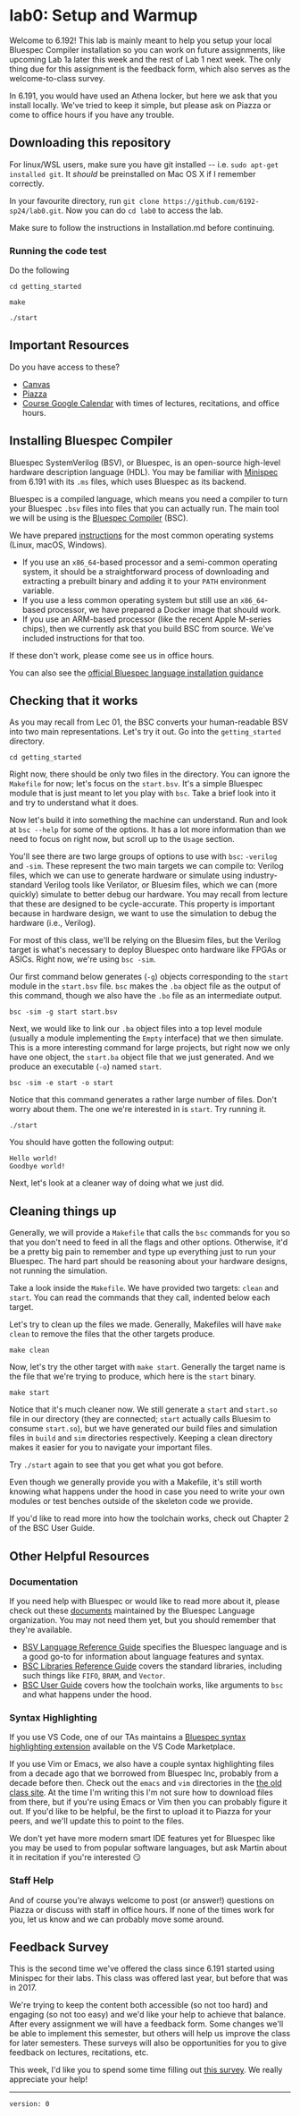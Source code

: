 # lab0: Setup and Warmup

Welcome to 6.192! This lab is mainly meant to help you setup your local Bluespec Compiler installation so you can work on future assignments, like upcoming Lab 1a later this week and the rest of Lab 1 next week. The only thing due for this assignment is the feedback form, which also serves as the welcome-to-class survey.

In 6.191, you would have used an Athena locker, but here we ask that you install locally. We've tried to keep it simple, but please ask on Piazza or come to office hours if you have any trouble.

## Downloading this repository

For linux/WSL users, make sure you have git installed -- i.e. `sudo apt-get installed git`. It *should* be preinstalled on Mac OS X if I remember correctly.

In your favourite directory, run `git clone https://github.com/6192-sp24/lab0.git`. Now you can do `cd lab0` to access the lab.

Make sure to follow the instructions in Installation.md before continuing.

### Running the code test

Do the following

`cd getting_started`

`make`

`./start`

## Important Resources
Do you have access to these?
- [Canvas](https://canvas.mit.edu/courses/25337)
- [Piazza](https://piazza.com/mit/spring2024/6192)
- [Course Google Calendar](https://calendar.google.com/calendar/u/0?cid=Y19lNDhmYzhmM2Q3MjIwYzZhODdjYTMxMjc4YTk1M2FjNjZiNzA5ZWVkNTMyZGExNGExZWRjMDUzNjc5NTA3N2I4QGdyb3VwLmNhbGVuZGFyLmdvb2dsZS5jb20) with times of lectures, recitations, and office hours.

## Installing Bluespec Compiler

Bluespec SystemVerilog (BSV), or Bluespec, is an open-source high-level hardware description language (HDL). You may be familiar with [Minispec](https://github.com/minispec-hdl/minispec) from 6.191 with its `.ms` files, which uses Bluespec as its backend.

Bluespec is a compiled language, which means you need a compiler to turn your Bluespec `.bsv` files into files that you can actually run. The main tool we will be using is the [Bluespec Compiler](https://github.com/B-Lang-org/bsc) (BSC).

We have prepared [instructions](/Installation.md) for the most common operating systems (Linux, macOS, Windows).
- If you use an `x86_64`-based processor and a semi-common operating system, it should be a straightforward process of downloading and extracting a prebuilt binary and adding it to your `PATH` environment variable.
- If you use a less common operating system but still use an `x86_64`-based processor, we have prepared a Docker image that should work.
- If you use an ARM-based processor (like the recent Apple M-series chips), then we currently ask that you build BSC from source. We've included instructions for that too.

If these don't work, please come see us in office hours.

You can also see the [official Bluespec language installation guidance](https://github.com/B-Lang-org/bsc/blob/main/INSTALL.md)

## Checking that it works
As you may recall from Lec 01, the BSC converts your human-readable BSV into two main representations. Let's try it out. Go into the `getting_started` directory.

`cd getting_started`

Right now, there should be only two files in the directory. You can ignore the `Makefile` for now; let's focus on the `start.bsv`. It's a simple Bluespec module that is just meant to let you play with `bsc`. Take a brief look into it and try to understand what it does.

Now let's build it into something the machine can understand. Run and look at `bsc --help` for some of the options. It has a lot more information than we need to focus on right now, but scroll up to the `Usage` section.

You'll see there are two large groups of options to use with `bsc`: `-verilog` and `-sim`. These represent the two main targets we can compile to: Verilog files, which we can use to generate hardware or simulate using industry-standard Verilog tools like Verilator, or Bluesim files, which we can (more quickly) simulate to better debug our hardware. You may recall from lecture that these are designed to be cycle-accurate. This property is important because in hardware design, we want to use the simulation to debug the hardware (i.e., Verilog).

For most of this class, we'll be relying on the Bluesim files, but the Verilog target is what's necessary to deploy Bluespec onto hardware like FPGAs or ASICs. Right now, we're using `bsc -sim`.

Our first command below generates (`-g`) objects corresponding to the `start` module in the `start.bsv` file. `bsc` makes the `.ba` object file as the output of this command, though we also have the `.bo` file as an intermediate output.

`bsc -sim -g start start.bsv`

Next, we would like to link our `.ba` object files into a top level module (usually a module implementing the `Empty` interface) that we then simulate. This is a more interesting command for large projects, but right now we only have one object, the `start.ba` object file that we just generated. And we produce an executable (`-o`) named `start`.

`bsc -sim -e start -o start`

Notice that this command generates a rather large number of files. Don't worry about them. The one we're interested in is `start`. Try running it.

`./start`

You should have gotten the following output:

```
Hello world!
Goodbye world!
```

Next, let's look at a cleaner way of doing what we just did.

## Cleaning things up

Generally, we will provide a `Makefile` that calls the `bsc` commands for you so that you don't need to feed in all the flags and other options. Otherwise, it'd be a pretty big pain to remember and type up everything just to run your Bluespec. The hard part should be reasoning about your hardware designs, not running the simulation.

Take a look inside the `Makefile`. We have provided two targets: `clean` and `start`. You can read the commands that they call, indented below each target.

Let's try to clean up the files we made. Generally, Makefiles will have `make clean` to remove the files that the other targets produce.

`make clean`

Now, let's try the other target with `make start`. Generally the target name is the file that we're trying to produce, which here is the `start` binary.

`make start`

Notice that it's much cleaner now. We still generate a `start` and `start.so` file in our directory (they are connected; `start` actually calls Bluesim to consume `start.so`), but we have generated our build files and simulation files in `build` and `sim` directories respectively. Keeping a clean directory makes it easier for you to navigate your important files.

Try `./start` again to see that you get what you got before.

Even though we generally provide you with a Makefile, it's still worth knowing what happens under the hood in case you need to write your own modules or test benches outside of the skeleton code we provide.

If you'd like to read more into how the toolchain works, check out Chapter 2 of the BSC User Guide.

## Other Helpful Resources

### Documentation
If you need help with Bluespec or would like to read more about it, please check out these [documents](https://github.com/B-Lang-org/bsc#Documentation) maintained by the Bluespec Language organization. You may not need them yet, but you should remember that they're available.

- [BSV Language Reference Guide](https://github.com/B-Lang-org/bsc/releases/latest/download/BSV_lang_ref_guide.pdf) specifies the Bluespec language and is a good go-to for information about language features and syntax.
- [BSC Libraries Reference Guide](https://github.com/B-Lang-org/bsc/releases/latest/download/bsc_libraries_ref_guide.pdf) covers the standard libraries, including such things like `FIFO`, `BRAM`, and `Vector`.
- [BSC User Guide](https://github.com/B-Lang-org/bsc/releases/latest/download/bsc_user_guide.pdf) covers how the toolchain works, like arguments to `bsc` and what happens under the hood.

### Syntax Highlighting
If you use VS Code, one of our TAs maintains a [Bluespec syntax highlighting extension](https://marketplace.visualstudio.com/items?itemName=MartinChan.bluespec) available on the VS Code Marketplace.

If you use Vim or Emacs, we also have a couple syntax highlighting files from a decade ago that we borrowed from Bluespec Inc, probably from a decade before then. Check out the `emacs` and `vim` directories in the [the old class site](http://csg.csail.mit.edu/6.175/resources/). At the time I'm writing this I'm not sure how to download files from there, but if you're using Emacs or Vim then you can probably figure it out. If you'd like to be helpful, be the first to upload it to Piazza for your peers, and we'll update this to point to the files.

We don't yet have more modern smart IDE features yet for Bluespec like you may be used to from popular software languages, but ask Martin about it in recitation if you're interested 😏

### Staff Help

And of course you're always welcome to post (or answer!) questions on Piazza or discuss with staff in office hours. If none of the times work for you, let us know and we can probably move some around.

## Feedback Survey
This is the second time we've offered the class since 6.191 started using Minispec for their labs. This class was offered last year, but before that was in 2017.

We're trying to keep the content both accessible (so not too hard) and engaging (so not too easy) and we'd like your help to achieve that balance. After every assignment we will have a feedback form. Some changes we'll be able to implement this semester, but others will help us improve the class for later semesters. These surveys will also be opportunities for you to give feedback on lectures, recitations, etc.

This week, I'd like you to spend some time filling out [this survey](https://docs.google.com/forms/d/e/1FAIpQLSdPQ_XcBIVkmnK4cQa86ulicTaHfWIx9burw7mLKrnEC2l0vg/viewform?usp=sf_link). We really appreciate your help!

---
`version: 0`

